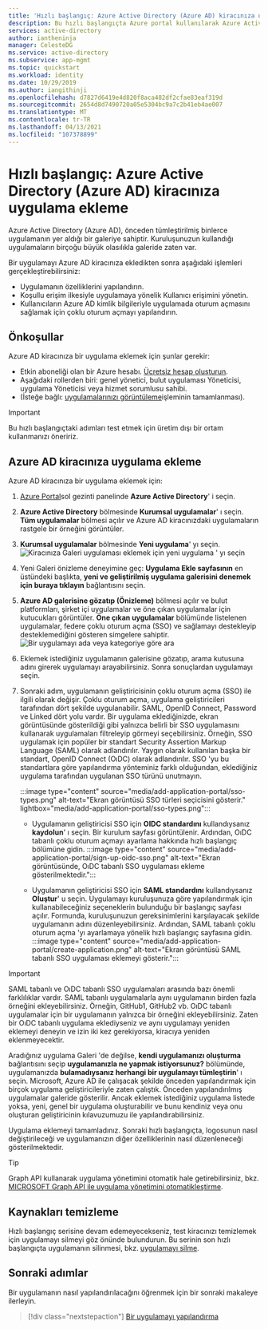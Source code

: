 ```yaml
---
title: 'Hızlı başlangıç: Azure Active Directory (Azure AD) kiracınıza uygulama ekleme'
description: Bu hızlı başlangıçta Azure portal kullanılarak Azure Active Directory (Azure AD) kiracınıza bir galeri uygulaması eklenmektedir.
services: active-directory
author: iantheninja
manager: CelesteDG
ms.service: active-directory
ms.subservice: app-mgmt
ms.topic: quickstart
ms.workload: identity
ms.date: 10/29/2019
ms.author: iangithinji
ms.openlocfilehash: d7827d6419e4d820f8aca482df2cfae83eaf319d
ms.sourcegitcommit: 2654d8d7490720a05e5304bc9a7c2b41eb4ae007
ms.translationtype: MT
ms.contentlocale: tr-TR
ms.lasthandoff: 04/13/2021
ms.locfileid: "107378899"
---
```

# <a name="quickstart-add-an-application-to-your-azure-active-directory-azure-ad-tenant"></a>Hızlı başlangıç: Azure Active Directory (Azure AD) kiracınıza uygulama ekleme

Azure Active Directory (Azure AD), önceden tümleştirilmiş binlerce uygulamanın yer aldığı bir galeriye sahiptir. Kuruluşunuzun kullandığı uygulamaların birçoğu büyük olasılıkla galeride zaten var.

Bir uygulamayı Azure AD kiracınıza ekledikten sonra aşağıdaki işlemleri gerçekleştirebilirsiniz:

- Uygulamanın özelliklerini yapılandırın.
- Koşullu erişim ilkesiyle uygulamaya yönelik Kullanıcı erişimini yönetin.
- Kullanıcıların Azure AD kimlik bilgileriyle uygulamada oturum açmasını sağlamak için çoklu oturum açmayı yapılandırın.

## <a name="prerequisites"></a>Önkoşullar

Azure AD kiracınıza bir uygulama eklemek için şunlar gerekir:

- Etkin aboneliği olan bir Azure hesabı. [Ücretsiz hesap oluşturun](https://azure.microsoft.com/free/?WT.mc_id=A261C142F).
- Aşağıdaki rollerden biri: genel yönetici, bulut uygulaması Yöneticisi, uygulama Yöneticisi veya hizmet sorumlusu sahibi.
- (İsteğe bağlı: [uygulamalarınızı görüntüleme](view-applications-portal.md)işleminin tamamlanması).

>[!IMPORTANT]
>Bu hızlı başlangıçtaki adımları test etmek için üretim dışı bir ortam kullanmanızı öneririz.

## <a name="add-an-app-to-your-azure-ad-tenant"></a>Azure AD kiracınıza uygulama ekleme

Azure AD kiracınıza bir uygulama eklemek için:

1. [Azure Portal](https://portal.azure.com)sol gezinti panelinde **Azure Active Directory**' i seçin.
2. **Azure Active Directory** bölmesinde **Kurumsal uygulamalar**' ı seçin. **Tüm uygulamalar** bölmesi açılır ve Azure AD kiracınızdaki uygulamaların rastgele bir örneğini görüntüler.
3. **Kurumsal uygulamalar** bölmesinde **Yeni uygulama**' yı seçin. 
    ![Kiracınıza Galeri uygulaması eklemek için yeni uygulama ' yı seçin](media/add-application-portal/new-application.png)
4. Yeni Galeri önizleme deneyimine geç: **Uygulama Ekle sayfasının** en üstündeki başlıkta, **yeni ve geliştirilmiş uygulama galerisini denemek için buraya tıklayın** bağlantısını seçin.
5. **Azure AD galerisine gözatıp (Önizleme)** bölmesi açılır ve bulut platformları, şirket içi uygulamalar ve öne çıkan uygulamalar için kutucukları görüntüler. **Öne çıkan uygulamalar** bölümünde listelenen uygulamalar, federe çoklu oturum açma (SSO) ve sağlamayı destekleyip desteklemediğini gösteren simgelere sahiptir. 
    ![Bir uygulamayı ada veya kategoriye göre ara](media/add-application-portal/browse-gallery.png)
6. Eklemek istediğiniz uygulamanın galerisine gözatıp, arama kutusuna adını girerek uygulamayı arayabilirsiniz. Sonra sonuçlardan uygulamayı seçin. 
7. Sonraki adım, uygulamanın geliştiricisinin çoklu oturum açma (SSO) ile ilgili olarak değişir. Çoklu oturum açma, uygulama geliştiricileri tarafından dört şekilde uygulanabilir. SAML, OpenID Connect, Password ve Linked dört yolu vardır. Bir uygulama eklediğinizde, ekran görüntüsünde gösterildiği gibi yalnızca belirli bir SSO uygulamasını kullanarak uygulamaları filtreleyip görmeyi seçebilirsiniz. Örneğin, SSO uygulamak için popüler bir standart Security Assertion Markup Language (SAML) olarak adlandırılır. Yaygın olarak kullanılan başka bir standart, OpenID Connect (OıDC) olarak adlandırılır. SSO 'yu bu standartlara göre yapılandırma yönteminiz farklı olduğundan, eklediğiniz uygulama tarafından uygulanan SSO türünü unutmayın.

    :::image type="content" source="media/add-application-portal/sso-types.png" alt-text="Ekran görüntüsü SSO türleri seçicisini gösterir." lightbox="media/add-application-portal/sso-types.png":::

    - Uygulamanın geliştiricisi SSO için **OIDC standardını** kullandıysanız **kaydolun**' ı seçin. Bir kurulum sayfası görüntülenir. Ardından, OıDC tabanlı çoklu oturum açmayı ayarlama hakkında hızlı başlangıç bölümüne gidin.
    :::image type="content" source="media/add-application-portal/sign-up-oidc-sso.png" alt-text="Ekran görüntüsünde, OıDC tabanlı SSO uygulaması ekleme gösterilmektedir.":::

    - Uygulamanın geliştiricisi SSO için **SAML standardını** kullandıysanız **Oluştur**' u seçin. Uygulamayı kuruluşunuza göre yapılandırmak için kullanabileceğiniz seçeneklerin bulunduğu bir başlangıç sayfası açılır. Formunda, kuruluşunuzun gereksinimlerini karşılayacak şekilde uygulamanın adını düzenleyebilirsiniz. Ardından, SAML tabanlı çoklu oturum açma 'yı ayarlamaya yönelik hızlı başlangıç sayfasına gidin.
    :::image type="content" source="media/add-application-portal/create-application.png" alt-text="Ekran görüntüsü SAML tabanlı SSO uygulaması eklemeyi gösterir.":::


> [!IMPORTANT]
> SAML tabanlı ve OıDC tabanlı SSO uygulamaları arasında bazı önemli farklılıklar vardır. SAML tabanlı uygulamalarla aynı uygulamanın birden fazla örneğini ekleyebilirsiniz. Örneğin, GitHub1, GitHub2 vb. OıDC tabanlı uygulamalar için bir uygulamanın yalnızca bir örneğini ekleyebilirsiniz. Zaten bir OıDC tabanlı uygulama eklediyseniz ve aynı uygulamayı yeniden eklemeyi deneyin ve izin iki kez gerekiyorsa, kiracıya yeniden eklenmeyecektir.

Aradığınız uygulama Galeri 'de değilse, **kendi uygulamanızı oluşturma** bağlantısını seçip **uygulamanızla ne yapmak istiyorsunuz?** bölümünde, uygulamanızda **bulamadıysanız herhangi bir uygulamayı tümleştirin**' ı seçin. Microsoft, Azure AD ile çalışacak şekilde önceden yapılandırmak için birçok uygulama geliştiricileriyle zaten çalıştık. Önceden yapılandırılmış uygulamalar galeride gösterilir. Ancak eklemek istediğiniz uygulama listede yoksa, yeni, genel bir uygulama oluşturabilir ve bunu kendiniz veya onu oluşturan geliştiricinin kılavuzumuzu ile yapılandırabilirsiniz.

Uygulama eklemeyi tamamladınız. Sonraki hızlı başlangıçta, logosunun nasıl değiştirileceği ve uygulamanızın diğer özelliklerinin nasıl düzenleneceği gösterilmektedir.

> [!TIP]
> Graph API kullanarak uygulama yönetimini otomatik hale getirebilirsiniz, bkz. [MICROSOFT Graph API ile uygulama yönetimini otomatikleştirme](/graph/application-saml-sso-configure-api).

## <a name="clean-up-resources"></a>Kaynakları temizleme

Hızlı başlangıç serisine devam edemeyecekseniz, test kiracınızı temizlemek için uygulamayı silmeyi göz önünde bulundurun. Bu serinin son hızlı başlangıçta uygulamanın silinmesi, bkz. [uygulamayı silme](delete-application-portal.md).

## <a name="next-steps"></a>Sonraki adımlar

Bir uygulamanın nasıl yapılandırılacağını öğrenmek için bir sonraki makaleye ilerleyin.
> [!div class="nextstepaction"]
> [Bir uygulamayı yapılandırma](add-application-portal-configure.md)